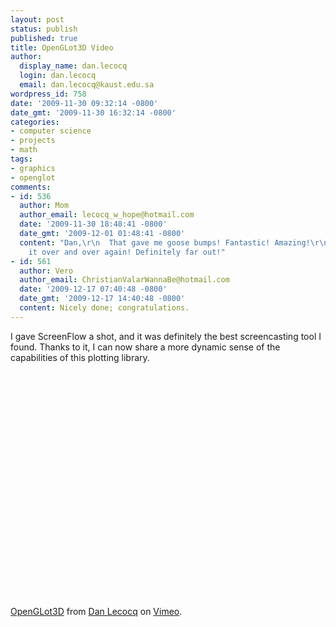```yaml
---
layout: post
status: publish
published: true
title: OpenGLot3D Video
author:
  display_name: dan.lecocq
  login: dan.lecocq
  email: dan.lecocq@kaust.edu.sa
wordpress_id: 758
date: '2009-11-30 09:32:14 -0800'
date_gmt: '2009-11-30 16:32:14 -0800'
categories:
- computer science
- projects
- math
tags:
- graphics
- openglot
comments:
- id: 536
  author: Mom
  author_email: lecocq_w_hope@hotmail.com
  date: '2009-11-30 18:48:41 -0800'
  date_gmt: '2009-12-01 01:48:41 -0800'
  content: "Dan,\r\n  That gave me goose bumps! Fantastic! Amazing!\r\nI will watch
    it over and over again! Definitely far out!"
- id: 561
  author: Vero
  author_email: ChristianValarWannaBe@hotmail.com
  date: '2009-12-17 07:40:48 -0800'
  date_gmt: '2009-12-17 14:40:48 -0800'
  content: Nicely done; congratulations.
---
```

I gave ScreenFlow a shot, and it was definitely the best screencasting tool I found.  Thanks to it, I can now share a more dynamic sense of the capabilities of this plotting library.

<object width="600" height="375"><param name="allowfullscreen" value="true" /><param name="allowscriptaccess" value="always" /><param name="movie" value="http://vimeo.com/moogaloop.swf?clip_id=7897262&server=vimeo.com&show_title=1&show_byline=1&show_portrait=0&color=00ADEF&fullscreen=1" /><embed src="http://vimeo.com/moogaloop.swf?clip_id=7897262&server=vimeo.com&show_title=1&show_byline=1&show_portrait=0&color=00ADEF&fullscreen=1" type="application/x-shockwave-flash" allowfullscreen="true" allowscriptaccess="always" width="600" height="375"></embed></object>
[OpenGLot3D](http://vimeo.com/7897262) from [Dan Lecocq](http://vimeo.com/user2344862) on [Vimeo](http://vimeo.com).
